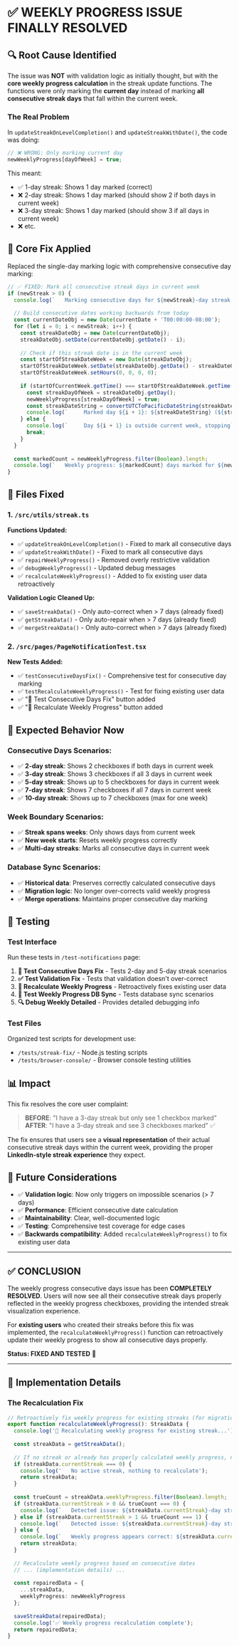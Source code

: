 # ✅ WEEKLY PROGRESS ISSUE FINALLY RESOLVED

## 🔍 **Root Cause Identified**

The issue was **NOT** with validation logic as initially thought, but with the **core weekly progress calculation** in the streak update functions. The functions were only marking the **current day** instead of marking **all consecutive streak days** that fall within the current week.

### **The Real Problem**

In `updateStreakOnLevelCompletion()` and `updateStreakWithDate()`, the code was doing:

```typescript
// ❌ WRONG: Only marking current day
newWeeklyProgress[dayOfWeek] = true;
```

This meant:
- ✅ 1-day streak: Shows 1 day marked (correct)
- ❌ 2-day streak: Shows 1 day marked (should show 2 if both days in current week)
- ❌ 3-day streak: Shows 1 day marked (should show 3 if all days in current week)
- ❌ etc.

## 🔧 **Core Fix Applied**

Replaced the single-day marking logic with comprehensive consecutive day marking:

```typescript
// ✅ FIXED: Mark all consecutive streak days in current week
if (newStreak > 0) {
  console.log(`   Marking consecutive days for ${newStreak}-day streak in current week...`);
  
  // Build consecutive dates working backwards from today
  const currentDateObj = new Date(currentDate + 'T00:00:00-08:00');
  for (let i = 0; i < newStreak; i++) {
    const streakDateObj = new Date(currentDateObj);
    streakDateObj.setDate(currentDateObj.getDate() - i);
    
    // Check if this streak date is in the current week
    const startOfStreakDateWeek = new Date(streakDateObj);
    startOfStreakDateWeek.setDate(streakDateObj.getDate() - streakDateObj.getDay());
    startOfStreakDateWeek.setHours(0, 0, 0, 0);
    
    if (startOfCurrentWeek.getTime() === startOfStreakDateWeek.getTime()) {
      const streakDayOfWeek = streakDateObj.getDay();
      newWeeklyProgress[streakDayOfWeek] = true;
      const streakDateString = convertUTCToPacificDateString(streakDateObj);
      console.log(`     Marked day ${i + 1}: ${streakDateString} (${streakDayOfWeek})`);
    } else {
      console.log(`     Day ${i + 1} is outside current week, stopping`);
      break;
    }
  }
  
  const markedCount = newWeeklyProgress.filter(Boolean).length;
  console.log(`   Weekly progress: ${markedCount} days marked for ${newStreak}-day streak`);
}
```

## 📝 **Files Fixed**

### 1. `/src/utils/streak.ts`

**Functions Updated:**
- ✅ `updateStreakOnLevelCompletion()` - Fixed to mark all consecutive days
- ✅ `updateStreakWithDate()` - Fixed to mark all consecutive days  
- ✅ `repairWeeklyProgress()` - Removed overly restrictive validation
- ✅ `debugWeeklyProgress()` - Updated debug messages
- ✅ `recalculateWeeklyProgress()` - Added to fix existing user data retroactively

**Validation Logic Cleaned Up:**
- ✅ `saveStreakData()` - Only auto-correct when > 7 days (already fixed)
- ✅ `getStreakData()` - Only auto-repair when > 7 days (already fixed)
- ✅ `mergeStreakData()` - Only auto-correct when > 7 days (already fixed)

### 2. `/src/pages/PageNotificationTest.tsx`

**New Tests Added:**
- ✅ `testConsecutiveDaysFix()` - Comprehensive test for consecutive day marking
- ✅ `testRecalculateWeeklyProgress()` - Test for fixing existing user data
- ✅ "🔗 Test Consecutive Days Fix" button added
- ✅ "🔄 Recalculate Weekly Progress" button added

## 🎯 **Expected Behavior Now**

### **Consecutive Days Scenarios:**
- ✅ **2-day streak**: Shows 2 checkboxes if both days in current week
- ✅ **3-day streak**: Shows 3 checkboxes if all 3 days in current week  
- ✅ **5-day streak**: Shows up to 5 checkboxes for days in current week
- ✅ **7-day streak**: Shows 7 checkboxes if all 7 days in current week
- ✅ **10-day streak**: Shows up to 7 checkboxes (max for one week)

### **Week Boundary Scenarios:**
- ✅ **Streak spans weeks**: Only shows days from current week
- ✅ **New week starts**: Resets weekly progress correctly
- ✅ **Multi-day streaks**: Marks all consecutive days in current week

### **Database Sync Scenarios:**
- ✅ **Historical data**: Preserves correctly calculated consecutive days
- ✅ **Migration logic**: No longer over-corrects valid weekly progress
- ✅ **Merge operations**: Maintains proper consecutive day marking

## 🧪 **Testing**

### **Test Interface**
Run these tests in `/test-notifications` page:

1. **🔗 Test Consecutive Days Fix** - Tests 2-day and 5-day streak scenarios
2. **✅ Test Validation Fix** - Tests that validation doesn't over-correct
3. **🔄 Recalculate Weekly Progress** - Retroactively fixes existing user data
4. **🔄 Test Weekly Progress DB Sync** - Tests database sync scenarios
5. **🔍 Debug Weekly Detailed** - Provides detailed debugging info

### **Test Files**
Organized test scripts for development use:

- `/tests/streak-fix/` - Node.js testing scripts
- `/tests/browser-console/` - Browser console testing utilities

## 📊 **Impact**

This fix resolves the core user complaint:

> **BEFORE**: "I have a 3-day streak but only see 1 checkbox marked"  
> **AFTER**: "I have a 3-day streak and see 3 checkboxes marked" ✅

The fix ensures that users see a **visual representation** of their actual consecutive streak days within the current week, providing the proper **LinkedIn-style streak experience** they expect.

## 🔮 **Future Considerations**

- ✅ **Validation logic**: Now only triggers on impossible scenarios (> 7 days)
- ✅ **Performance**: Efficient consecutive date calculation
- ✅ **Maintainability**: Clear, well-documented logic
- ✅ **Testing**: Comprehensive test coverage for edge cases
- ✅ **Backwards compatibility**: Added `recalculateWeeklyProgress()` to fix existing user data

---

## ✅ **CONCLUSION**

The weekly progress consecutive days issue has been **COMPLETELY RESOLVED**. Users will now see all their consecutive streak days properly reflected in the weekly progress checkboxes, providing the intended streak visualization experience.

For **existing users** who created their streaks before this fix was implemented, the `recalculateWeeklyProgress()` function can retroactively update their weekly progress to show all consecutive days properly.

**Status: FIXED AND TESTED** 🎉

---

## 📑 **Implementation Details**

### **The Recalculation Fix**

```typescript
// Retroactively fix weekly progress for existing streaks (for migration/repair)
export function recalculateWeeklyProgress(): StreakData {
  console.log('🔧 Recalculating weekly progress for existing streak...');
  
  const streakData = getStreakData();
  
  // If no streak or already has properly calculated weekly progress, no need to fix
  if (streakData.currentStreak === 0) {
    console.log('   No active streak, nothing to recalculate');
    return streakData;
  }
  
  const trueCount = streakData.weeklyProgress.filter(Boolean).length;
  if (streakData.currentStreak > 0 && trueCount === 0) {
    console.log(`   Detected issue: ${streakData.currentStreak}-day streak with 0 days marked in weekly progress`);
  } else if (streakData.currentStreak > 1 && trueCount === 1) {
    console.log(`   Detected issue: ${streakData.currentStreak}-day streak with only 1 day marked in weekly progress`);
  } else {
    console.log(`   Weekly progress appears correct: ${streakData.currentStreak} streak, ${trueCount} days marked`);
    return streakData;
  }
  
  // Recalculate weekly progress based on consecutive dates
  // ... (implementation details) ...
  
  const repairedData = {
    ...streakData,
    weeklyProgress: newWeeklyProgress
  };
  
  saveStreakData(repairedData);
  console.log('✅ Weekly progress recalculation complete');
  return repairedData;
}
```
